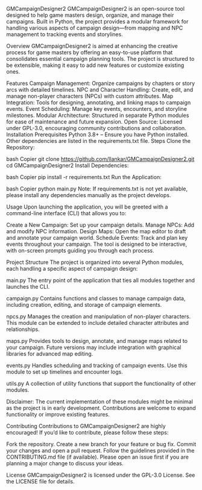 GMCampaignDesigner2
GMCampaignDesigner2 is an open-source tool designed to help game masters design, organize, and manage their campaigns. Built in Python, the project provides a modular framework for handling various aspects of campaign design—from mapping and NPC management to tracking events and storylines.

Overview
GMCampaignDesigner2 is aimed at enhancing the creative process for game masters by offering an easy-to-use platform that consolidates essential campaign planning tools. The project is structured to be extensible, making it easy to add new features or customize existing ones.

Features
Campaign Management: Organize campaigns by chapters or story arcs with detailed timelines.
NPC and Character Handling: Create, edit, and manage non-player characters (NPCs) with custom attributes.
Map Integration: Tools for designing, annotating, and linking maps to campaign events.
Event Scheduling: Manage key events, encounters, and storyline milestones.
Modular Architecture: Structured in separate Python modules for ease of maintenance and future expansion.
Open Source: Licensed under GPL-3.0, encouraging community contributions and collaboration.
Installation
Prerequisites
Python 3.8+ – Ensure you have Python installed.
Other dependencies are listed in the requirements.txt file.
Steps
Clone the Repository:

bash
Copier
git clone https://github.com/llankar/GMCampaignDesigner2.git
cd GMCampaignDesigner2
Install Dependencies:

bash
Copier
pip install -r requirements.txt
Run the Application:

bash
Copier
python main.py
Note: If requirements.txt is not yet available, please install any dependencies manually as the project develops.

Usage
Upon launching the application, you will be greeted with a command-line interface (CLI) that allows you to:

Create a New Campaign: Set up your campaign details.
Manage NPCs: Add and modify NPC information.
Design Maps: Open the map editor to draft and annotate your campaign world.
Schedule Events: Track and plan key events throughout your campaign.
The tool is designed to be interactive, with on-screen prompts guiding you through each process.

Project Structure
The project is organized into several Python modules, each handling a specific aspect of campaign design:

main.py
The entry point of the application that ties all modules together and launches the CLI.

campaign.py
Contains functions and classes to manage campaign data, including creation, editing, and storage of campaign elements.

npcs.py
Manages the creation and manipulation of non-player characters. This module can be extended to include detailed character attributes and relationships.

maps.py
Provides tools to design, annotate, and manage maps related to your campaign. Future versions may include integration with graphical libraries for advanced map editing.

events.py
Handles scheduling and tracking of campaign events. Use this module to set up timelines and encounter logs.

utils.py
A collection of utility functions that support the functionality of other modules.

Disclaimer: The current implementation of these modules might be minimal as the project is in early development. Contributions are welcome to expand functionality or improve existing features.

Contributing
Contributions to GMCampaignDesigner2 are highly encouraged! If you’d like to contribute, please follow these steps:

Fork the repository.
Create a new branch for your feature or bug fix.
Commit your changes and open a pull request.
Follow the guidelines provided in the CONTRIBUTING.md file (if available).
Please open an issue first if you are planning a major change to discuss your ideas.

License
GMCampaignDesigner2 is licensed under the GPL-3.0 License. See the LICENSE file for details.
